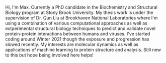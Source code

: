 Hi, I'm Max. Currently a PhD candidate in the Biochemistry and Structural Biology program at Stony Brook University. My thesis work is under the supervision of Dr. Qun Liu at Brookhaven National Laboratories where I'm using a combination of various computational approaches as well as extperimental structural biology techniques to predict and validate novel protein-protein interactions between humans and viruses. I've started coding around Winter 2021 though the exposure and progression has slowed recently. My interests are molecular dynamics as well as applications of machine learning to protein structure and analysis.
Still new to this but hope being involved here helps!

<!---
meh47336/meh47336 is a ✨ special ✨ repository because its `README.md` (this file) appears on your GitHub profile.
You can click the Preview link to take a look at your changes.
--->
